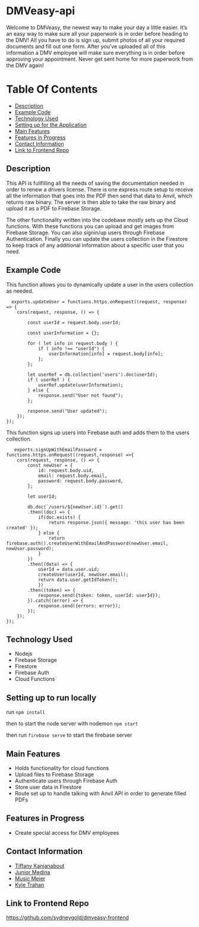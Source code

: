 # DMVeasy-api

Welcome to DMVeasy, the newest way to make your day a little easier. It’s an easy way to make sure all your paperwork is in order before heading to the DMV! All you have to do is sign up, submit photos of all your required documents and fill out one form. After you’ve uploaded all of this information a DMV employee will make sure everything is in order before approving your appointment. Never get sent home for more paperwork from the DMV again!

# Table Of Contents 
- [Description](https://github.com/MusicMeier/DMVeasy-backend#description)
- [Example Code](https://github.com/MusicMeier/DMVeasy-backend#example-code)
- [Technology Used](https://github.com/MusicMeier/DMVeasy-backend#technology-used)
- [Setting up for the Application](https://github.com/MusicMeier/DMVeasy-backend#setting-up-to-run-locally)
- [Main Features](https://github.com/MusicMeier/DMVeasy-backend#main-features)
- [Features in Progress](https://github.com/MusicMeier/DMVeasy-backend#features-in-progress)
- [Contact Information](https://github.com/MusicMeier/DMVeasy-backend#contact-information)
- [Link to Frontend Repo](https://github.com/MusicMeier/DMVeasy-backend#link-to-frontend-repo)

## Description

This API is fullfilling all the needs of saving the documentation needed in order to renew a drivers license. There is one express route setup to receive all the information that goes into the PDF then send that data to Anvil, which returns raw binary. The server is then able to take the raw binary and upload it as a PDF to Firebase Storage.

The other functionality written into the codebase mostly sets up the Cloud functions. With these functions you can upload and get images from Firebase Storage. You can also signin/up users through Firebase Authentication. Finally you can update the users collection in the Firestore to keep track of any additional information about a specific user that you need.

## Example Code 
 This function allows you to dynamically update a user in the users collection as needed. 
```
  exports.updateUser = functions.https.onRequest((request, response) => {
    cors(request, response, () => {

        const userId = request.body.userId;
        
        const userInformation = {};

        for ( let info in request.body ) {
            if ( info !== "userId") {
                userInformation[info] = request.body[info];
            };
        };

        let userRef = db.collection('users').doc(userId);
        if ( userRef ) {
            userRef.update(userInformation);
        } else {
            response.send("User not found");
        };

        response.send("User updated");
    });
});
```
This function signs up users into Firebase auth and adds them to the users collection.
```
   exports.signUpWithEmailPassword = functions.https.onRequest((request,response) =>{
    cors(request, response, () => {
        const newUser = {
            id: request.body.uid,
            email: request.body.email,
            password: request.body.password,
        };

        let userId;
        
        db.doc(`/users/${newUser.id}`).get()
        .then((doc) => {
            if(doc.exists) {
                return response.json({ message: 'this user has been created' });
            } else {
                return firebase.auth().createUserWithEmailAndPassword(newUser.email, newUser.password);
            }
        })
        .then((data) => {
            userId = data.user.uid;
            createUser(userId, newUser.email);
            return data.user.getIdToken();
            })
        .then((token) => {
            response.send({token: token, userId: userId});
        }).catch((error) => {
            response.send({errors: error});
        });
    });
});
```

## Technology Used

- Nodejs
- Firebase Storage
- Firestore
- Firebase Auth
- Cloud Functions

## Setting up to run locally

run `npm install`

then to start the node server with nodemon `npm start`

then run `firebase serve` to start the firebase server

## Main Features

- Holds functionality for cloud functions
- Upload files to Firebase Storage
- Authenticate users through Firebase Auth
- Store user data in Firestore
- Route set up to handle talking with Anvil API in order to generate filled PDFs

## Features in Progress

- Create special access for DMV employees

## Contact Information

- [Tiffany Kanjanabout](https://www.linkedin.com/in/tiffany-kanjanabout)
- [Junior Medina](https://www.linkedin.com/in/jrmedina1412/)
- [Music Meier](https://www.linkedin.com/in/musicmeier/)
- [Kyle Trahan](https://www.linkedin.com/in/kyletrahan/)

## Link to Frontend Repo
https://github.com/sydneygold/dmveasy-frontend


